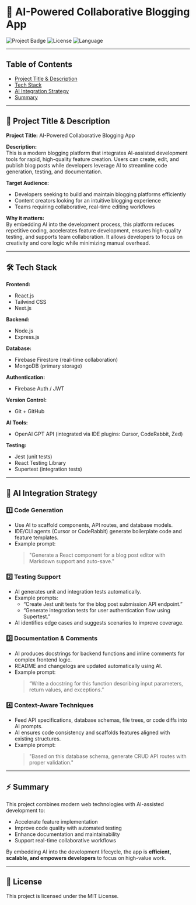# 📝 AI-Powered Collaborative Blogging App

![Project Badge](https://img.shields.io/badge/status-in%20progress-yellow)
![License](https://img.shields.io/badge/license-MIT-green)
![Language](https://img.shields.io/badge/language-JavaScript-blue)

---

## Table of Contents
- [Project Title & Description](#project-title--description)
- [Tech Stack](#tech-stack)
- [AI Integration Strategy](#ai-integration-strategy)
- [Summary](#summary)

---

## 🔖 Project Title & Description

**Project Title:** AI-Powered Collaborative Blogging App  

**Description:**  
This is a modern blogging platform that integrates AI-assisted development tools for rapid, high-quality feature creation. Users can create, edit, and publish blog posts while developers leverage AI to streamline code generation, testing, and documentation.  

**Target Audience:**  
- Developers seeking to build and maintain blogging platforms efficiently  
- Content creators looking for an intuitive blogging experience  
- Teams requiring collaborative, real-time editing workflows  

**Why it matters:**  
By embedding AI into the development process, this platform reduces repetitive coding, accelerates feature development, ensures high-quality testing, and supports team collaboration. It allows developers to focus on creativity and core logic while minimizing manual overhead.

---

## 🛠️ Tech Stack

**Frontend:**  
- React.js  
- Tailwind CSS  
- Next.js  

**Backend:**  
- Node.js  
- Express.js  

**Database:**  
- Firebase Firestore (real-time collaboration)  
- MongoDB (primary storage)  

**Authentication:**  
- Firebase Auth / JWT  

**Version Control:**  
- Git + GitHub  

**AI Tools:**  
- OpenAI GPT API (integrated via IDE plugins: Cursor, CodeRabbit, Zed)  

**Testing:**  
- Jest (unit tests)  
- React Testing Library  
- Supertest (integration tests)  

---

## 🧠 AI Integration Strategy

### 1️⃣ Code Generation
- Use AI to scaffold components, API routes, and database models.  
- IDE/CLI agents (Cursor or CodeRabbit) generate boilerplate code and feature templates.  
- Example prompt:  
  > "Generate a React component for a blog post editor with Markdown support and auto-save."

### 2️⃣ Testing Support
- AI generates unit and integration tests automatically.  
- Example prompts:  
  - “Create Jest unit tests for the blog post submission API endpoint.”  
  - “Generate integration tests for user authentication flow using Supertest.”  
- AI identifies edge cases and suggests scenarios to improve coverage.

### 3️⃣ Documentation & Comments
- AI produces docstrings for backend functions and inline comments for complex frontend logic.  
- README and changelogs are updated automatically using AI.  
- Example prompt:  
  > “Write a docstring for this function describing input parameters, return values, and exceptions.”

### 4️⃣ Context-Aware Techniques
- Feed API specifications, database schemas, file trees, or code diffs into AI prompts.  
- AI ensures code consistency and scaffolds features aligned with existing structures.  
- Example prompt:  
  > "Based on this database schema, generate CRUD API routes with proper validation."

---

## ⚡ Summary

This project combines modern web technologies with AI-assisted development to:  
- Accelerate feature implementation  
- Improve code quality with automated testing  
- Enhance documentation and maintainability  
- Support real-time collaborative workflows  

By embedding AI into the development lifecycle, the app is **efficient, scalable, and empowers developers** to focus on high-value work.

---

## 📄 License

This project is licensed under the MIT License.
